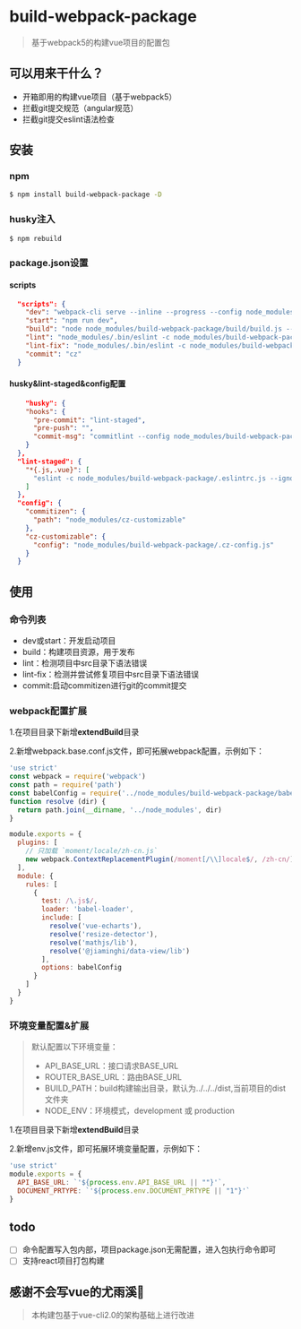 # build-webpack-package

> 基于webpack5的构建vue项目的配置包

## 可以用来干什么？

- 开箱即用的构建vue项目（基于webpack5）
- 拦截git提交规范（angular规范）
- 拦截git提交eslint语法检查

## 安装

### npm

```sh
$ npm install build-webpack-package -D
```

### husky注入

``` sh
$ npm rebuild
```

### package.json设置

#### scripts

``` json
  "scripts": {
    "dev": "webpack-cli serve --inline --progress --config node_modules/build-webpack-package/build/webpack.dev.conf.js",
    "start": "npm run dev",
    "build": "node node_modules/build-webpack-package/build/build.js --profile --json",
    "lint": "node_modules/.bin/eslint -c node_modules/build-webpack-package/.eslintrc.js --ignore-path node_modules/build-webpack-package/.eslintignore --ext .js,.vue src",
    "lint-fix": "node_modules/.bin/eslint -c node_modules/build-webpack-package/.eslintrc.js --ignore-path node_modules/build-webpack-package/.eslintignore --ext .js,.vue src --fix",
    "commit": "cz"
  }
```

#### husky&lint-staged&config配置

``` json
	"husky": {
    "hooks": {
      "pre-commit": "lint-staged",
      "pre-push": "",
      "commit-msg": "commitlint --config node_modules/build-webpack-package/commitlint.config.js -E HUSKY_GIT_PARAMS"
    }
  },
  "lint-staged": {
    "*{.js,.vue}": [
      "eslint -c node_modules/build-webpack-package/.eslintrc.js --ignore-path node_modules/build-webpack-package/.eslintignore --ext .js,.vue"
    ]
  },
  "config": {
    "commitizen": {
      "path": "node_modules/cz-customizable"
    },
    "cz-customizable": {
      "config": "node_modules/build-webpack-package/.cz-config.js"
    }
  }
```

## 使用

### 命令列表

- dev或start：开发启动项目
- build：构建项目资源，用于发布
- lint：检测项目中src目录下语法错误
- lint-fix：检测并尝试修复项目中src目录下语法错误
- commit:启动commitizen进行git的commit提交

### webpack配置扩展

1.在项目目录下新增**extendBuild**目录

2.新增webpack.base.conf.js文件，即可拓展webpack配置，示例如下：

``` javascript
'use strict'
const webpack = require('webpack')
const path = require('path')
const babelConfig = require('../node_modules/build-webpack-package/babel.config')
function resolve (dir) {
  return path.join(__dirname, '../node_modules', dir)
}

module.exports = {
  plugins: [
    // 只加载 `moment/locale/zh-cn.js`
    new webpack.ContextReplacementPlugin(/moment[/\\]locale$/, /zh-cn/)
  ],
  module: {
    rules: [
      {
        test: /\.js$/,
        loader: 'babel-loader',
        include: [
          resolve('vue-echarts'),
          resolve('resize-detector'),
          resolve('mathjs/lib'),
          resolve('@jiaminghi/data-view/lib')
        ],
        options: babelConfig
      }
    ]
  }
}
```

### 环境变量配置&扩展

> 默认配置以下环境变量：
>
> - API_BASE_URL：接口请求BASE_URL
> - ROUTER_BASE_URL：路由BASE_URL
> - BUILD_PATH：build构建输出目录，默认为../../../dist,当前项目的dist文件夹
> - NODE_ENV：环境模式，development 或 production

1.在项目目录下新增**extendBuild**目录

2.新增env.js文件，即可拓展环境变量配置，示例如下：

``` javascript
'use strict'
module.exports = {
  API_BASE_URL: `'${process.env.API_BASE_URL || ""}'`,
  DOCUMENT_PRTYPE: `'${process.env.DOCUMENT_PRTYPE || "1"}'`
}
```

## todo

- [ ] 命令配置写入包内部，项目package.json无需配置，进入包执行命令即可
- [ ] 支持react项目打包构建

## 感谢不会写vue的尤雨溪🙏

> 本构建包基于vue-cli2.0的架构基础上进行改进
